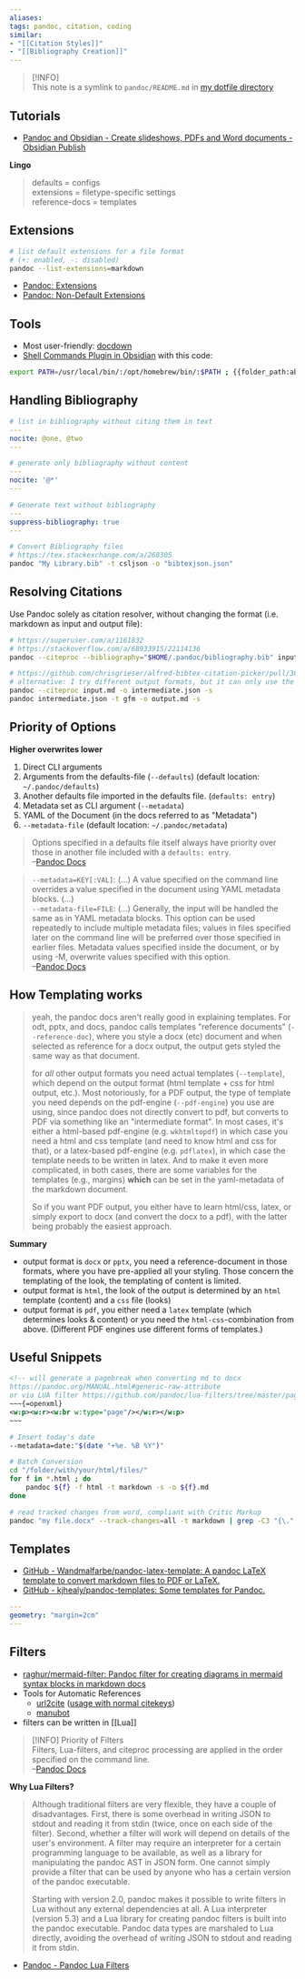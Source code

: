 ```yaml
---
aliases: 
tags: pandoc, citation, coding
similar:
- "[[Citation Styles]]"
- "[[Bibliography Creation]]"
---
```


> [!INFO]  
> This note is a symlink to `pandoc/README.md` in [my dotfile directory](https://github.com/chrisgrieser/dotfiles)

## Tutorials
- [Pandoc and Obsidian - Create slideshows, PDFs and Word documents - Obsidian Publish](https://publish.obsidian.md/hub/04+-+Guides%2C+Workflows%2C+%26+Courses/Community+Talks/YT+-+Pandoc+and+Obsidian+-+Create+slideshows%2C+PDFs+and+Word+documents)

__Lingo__
> defaults = configs  
> extensions = filetype-specific settings  
> reference-docs = templates  

## Extensions
```bash
# list default extensions for a file format
# (+: enabled, -: disabled)
pandoc --list-extensions=markdown
```

- [Pandoc: Extensions](https://pandoc.org/MANUAL.html#extensions)
- [Pandoc: Non-Default Extensions](https://pandoc.org/MANUAL.html#non-default-extensions)

## Tools
- Most user-friendly: [docdown](https://github.com/lowercasename/docdown)
- [Shell Commands Plugin in Obsidian](https://github.com/Taitava/obsidian-shellcommands) with this code:

```bash
export PATH=/usr/local/bin/:/opt/homebrew/bin/:$PATH ; {{folder_path:absolute}}/{{file_name}} -o {{folder_path:absolute}}/{{title}}.docx --citeproc --bibliography=/Users/matt/Documents/zotero.bib --csl=/Users/matt/Documents/apa.csl --reference-doc=/Users/matt/Documents/essay-template2.docx
```

## Handling Bibliography
```yaml
# list in bibliography without citing them in text
---
nocite: @one, @two
---
```

```yaml
# generate only bibliography without content
---
nocite: '@*'
---
```

```yaml
# Generate text without bibliography
---
suppress-bibliography: true
---
```

```sh
# Convert Bibliography files
# https://tex.stackexchange.com/a/268305
pandoc "My Library.bib" -t csljson -o "bibtexjson.json"
```

## Resolving Citations
Use Pandoc solely as citation resolver, without changing the format (i.e. markdown as input and output file):

```bash
# https://superuser.com/a/1161832
# https://stackoverflow.com/a/68933915/22114136
pandoc --citeproc --bibliography="$HOME/.pandoc/bibliography.bib" input.md -o output.md --to=markdown-citations --metadata="suppress-bibliography:true"
```

```bash
# https://github.com/chrisgrieser/alfred-bibtex-citation-picker/pull/38#issuecomment-1644641042
# alternative: I try different output formats, but it can only use the gfm. Other formats will ignore the YAML front matter. You also need to use ------------------------ as the pagebreak.
pandoc --citeproc input.md -o intermediate.json -s
pandoc intermediate.json -t gfm -o output.md -s
```

## Priority of Options
__Higher overwrites lower__
1. Direct CLI arguments
2. Arguments from the defaults-file (`--defaults`) (default location: `~/.pandoc/defaults`)
3. Another defaults file imported in the defaults file. (`defaults: entry`)
4. Metadata set as CLI argument (`--metadata`)
5. YAML of the Document (in the docs referred to as "Metadata")
6. `--metadata-file` (default location: `~/.pandoc/metadata`)

> Options specified in a defaults file itself always have priority over those in another file included with a `defaults: entry`.  
> –[Pandoc Docs](https://pandoc.org/MANUAL.html#defaults-files)

> `--metadata=KEY[:VAL]`: (…) A value specified on the command line overrides a value specified in the document using YAML metadata blocks. (…)  
> `--metadata-file=FILE`: (…) Generally, the input will be handled the same as in YAML metadata blocks. This option can be used repeatedly to include multiple metadata files; values in files specified later on the command line will be preferred over those specified in earlier files. Metadata values specified inside the document, or by using -M, overwrite values specified with this option.  
> –[Pandoc Docs](https://pandoc.org/MANUAL.html#option--metadata)

## How Templating works
> yeah, the pandoc docs aren't really good in explaining templates. For odt, pptx, and docs, pandoc calls templates "reference documents" (`--reference-doc`), where you style a docx (etc) document and when selected as reference for a docx output, the output gets styled the same way as that document.
> 
> for *all* other output formats you need actual templates (`--template`), which depend on the output format (html template + css for html output, etc.). Most notoriously, for a PDF output, the type of template you need depends on the pdf-engine (`--pdf-engine`) you use are using, since pandoc does not directly convert to pdf, but converts to PDF via something like an "intermediate format". In most cases, it's either a html-based pdf-engine (e.g. `wkhtmltopdf`) in which case you need a html and css template (and need to know html and css for that), or a latex-based pdf-engine (e.g. `pdflatex`), in which case the template needs to be written in latex. And to make it even more complicated, in both cases, there are some variables for the templates (e.g., margins) __which__ can be set in the yaml-metadata of the markdown document.
> 
> So if you want PDF output, you either have to learn html/css, latex, or simply export to docx (and convert the docx to a pdf), with the latter being probably the easiest approach.

__Summary__
- output format is `docx` or `pptx`, you need a reference-document in those formats, where you have pre-applied all your styling. Those concern the templating of the look, the templating of content is limited.
- output format is `html`, the look of the output is determined by an `html` template (content) and a `css` file (looks)
- output format is `pdf`, you either need a `latex` template (which determines looks & content) or you need the `html-css`-combination from above. (Different PDF engines use different forms of templates.)

## Useful Snippets
```xml
<!-- will generate a pagebreak when converting md to docx
https://pandoc.org/MANUAL.html#generic-raw-attribute
or via LUA filter https://github.com/pandoc/lua-filters/tree/master/pagebreak -->
~~~{=openxml}
<w:p><w:r><w:br w:type="page"/></w:r></w:p>
~~~
```

```sh
# Insert today's date
--metadata=date:"$(date "+%e. %B %Y")"
```

```sh
# Batch Conversion
cd "/folder/with/your/html/files/"
for f in *.html ; do 
	pandoc ${f} -f html -t markdown -s -o ${f}.md
done
```

```sh
# read tracked changes from word, compliant with Critic Markup
pandoc "my file.docx" --track-changes=all -t markdown | grep -C3 "{\."
```

## Templates
- [GitHub - Wandmalfarbe/pandoc-latex-template: A pandoc LaTeX template to convert markdown files to PDF or LaTeX.](https://github.com/Wandmalfarbe/pandoc-latex-template)
- [GitHub - kjhealy/pandoc-templates: Some templates for Pandoc.](https://github.com/kjhealy/pandoc-templates)

```yaml
---
geometry: "margin=2cm"
---
```

## Filters
- [raghur/mermaid-filter: Pandoc filter for creating diagrams in mermaid syntax blocks in markdown docs](https://github.com/raghur/mermaid-filter)
- Tools for Automatic References
	- [url2cite](https://github.com/phiresky/pandoc-url2cite/) ([usage with normal citekeys](https://github.com/phiresky/pandoc-url2cite/issues/10#issuecomment-899101361))
	- [manubot](https://github.com/manubot)
- filters can be written in [[Lua]]

> [!INFO] Priority of Filters  
> Filters, Lua-filters, and citeproc processing are applied in the order specified on the command line.  
> –[Pandoc Docs](https://pandoc.org/MANUAL.html#option--filter)

__Why Lua Filters?__
> Although traditional filters are very flexible, they have a couple of disadvantages. First, there is some overhead in writing JSON to stdout and reading it from stdin (twice, once on each side of the filter). Second, whether a filter will work will depend on details of the user's environment. A filter may require an interpreter for a certain programming language to be available, as well as a library for manipulating the pandoc AST in JSON form. One cannot simply provide a filter that can be used by anyone who has a certain version of the pandoc executable.
> 
> Starting with version 2.0, pandoc makes it possible to write filters in Lua without any external dependencies at all. A Lua interpreter (version 5.3) and a Lua library for creating pandoc filters is built into the pandoc executable. Pandoc data types are marshaled to Lua directly, avoiding the overhead of writing JSON to stdout and reading it from stdin.
- [Pandoc - Pandoc Lua Filters](https://pandoc.org/lua-filters.html)

